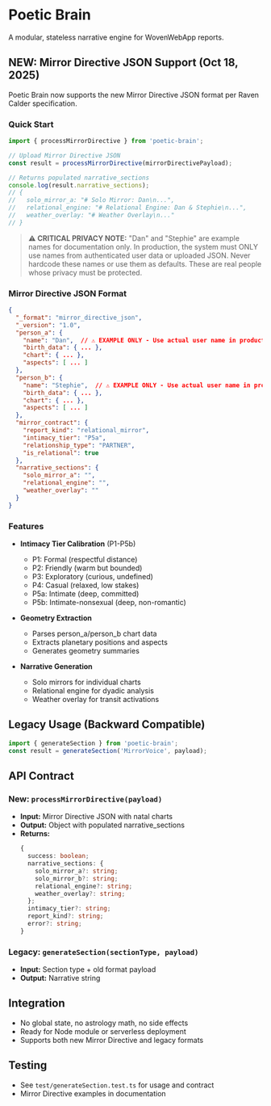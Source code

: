 # Poetic Brain

A modular, stateless narrative engine for WovenWebApp reports.

## NEW: Mirror Directive JSON Support (Oct 18, 2025)

Poetic Brain now supports the new Mirror Directive JSON format per Raven Calder specification.

### Quick Start

```ts
import { processMirrorDirective } from 'poetic-brain';

// Upload Mirror Directive JSON
const result = processMirrorDirective(mirrorDirectivePayload);

// Returns populated narrative_sections
console.log(result.narrative_sections);
// {
//   solo_mirror_a: "# Solo Mirror: Dan\n...",
//   relational_engine: "# Relational Engine: Dan & Stephie\n...",
//   weather_overlay: "# Weather Overlay\n..."
// }
```

> **⚠️ CRITICAL PRIVACY NOTE:** "Dan" and "Stephie" are example names for documentation only. In production, the system must ONLY use names from authenticated user data or uploaded JSON. Never hardcode these names or use them as defaults. These are real people whose privacy must be protected.

### Mirror Directive JSON Format

```json
{
  "_format": "mirror_directive_json",
  "_version": "1.0",
  "person_a": {
    "name": "Dan",  // ⚠️ EXAMPLE ONLY - Use actual user name in production
    "birth_data": { ... },
    "chart": { ... },
    "aspects": [ ... ]
  },
  "person_b": {
    "name": "Stephie",  // ⚠️ EXAMPLE ONLY - Use actual user name in production
    "birth_data": { ... },
    "chart": { ... },
    "aspects": [ ... ]
  },
  "mirror_contract": {
    "report_kind": "relational_mirror",
    "intimacy_tier": "P5a",
    "relationship_type": "PARTNER",
    "is_relational": true
  },
  "narrative_sections": {
    "solo_mirror_a": "",
    "relational_engine": "",
    "weather_overlay": ""
  }
}
```

### Features

- **Intimacy Tier Calibration** (P1-P5b)
  - P1: Formal (respectful distance)
  - P2: Friendly (warm but bounded)
  - P3: Exploratory (curious, undefined)
  - P4: Casual (relaxed, low stakes)
  - P5a: Intimate (deep, committed)
  - P5b: Intimate-nonsexual (deep, non-romantic)

- **Geometry Extraction**
  - Parses person_a/person_b chart data
  - Extracts planetary positions and aspects
  - Generates geometry summaries

- **Narrative Generation**
  - Solo mirrors for individual charts
  - Relational engine for dyadic analysis
  - Weather overlay for transit activations

## Legacy Usage (Backward Compatible)

```ts
import { generateSection } from 'poetic-brain';
const result = generateSection('MirrorVoice', payload);
```

## API Contract

### New: `processMirrorDirective(payload)`
- **Input:** Mirror Directive JSON with natal charts
- **Output:** Object with populated narrative_sections
- **Returns:**
  ```ts
  {
    success: boolean;
    narrative_sections: {
      solo_mirror_a?: string;
      solo_mirror_b?: string;
      relational_engine?: string;
      weather_overlay?: string;
    };
    intimacy_tier?: string;
    report_kind?: string;
    error?: string;
  }
  ```

### Legacy: `generateSection(sectionType, payload)`
- **Input:** Section type + old format payload
- **Output:** Narrative string

## Integration
- No global state, no astrology math, no side effects
- Ready for Node module or serverless deployment
- Supports both new Mirror Directive and legacy formats

## Testing
- See `test/generateSection.test.ts` for usage and contract
- Mirror Directive examples in documentation
